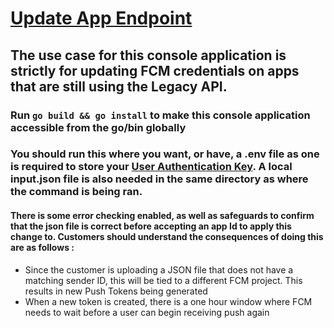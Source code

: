 # [Update App Endpoint](https://documentation.onesignal.com/reference/update-an-app)

## The use case for this console application is strictly for updating FCM credentials on apps that are still using the Legacy API. 

### Run `go build && go install` to make this console application accessible from the go/bin globally

### You should run this where you want, or have, a .env file as one is required to store your [User Authentication Key](https://documentation.onesignal.com/docs/keys-and-ids). A local input.json file is also needed in the same directory as where the command is being ran. 

#### There is some error checking enabled, as well as safeguards to confirm that the json file is correct before accepting an app Id to apply this change to. Customers should understand the consequences of doing this are as follows : 
 - Since the customer is uploading a JSON file that does not have a matching sender ID, this will be tied to a different FCM project. This results in new Push Tokens being generated
 - When a new token is created, there is a one hour window where FCM needs to wait before a user can begin receiving push again
